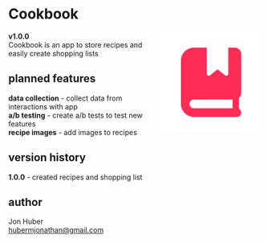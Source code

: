 # Cookbook
**v1.0.0** <img src="Shared/Assets.xcassets/AppIcon.appiconset/iTunesArtwork@2x.png" align="right" alt="logo" width="200px" height="200px"></br>
Cookbook is an app to store recipes and easily create shopping lists</br>

## planned features
**data collection** - collect data from interactions with app</br>
**a/b testing** - create a/b tests to test new features</br>
**recipe images** - add images to recipes

## version history
**1.0.0** - created recipes and shopping list

## author
Jon Huber</br>
[hubermjonathan@gmail.com](mailto:hubermjonathan@gmail.com)
